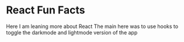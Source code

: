 # React Fun Facts

Here I am leaning more about React
The main here was to use hooks to toggle the darkmode and lightmode version of the app
